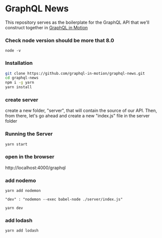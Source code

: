 # GraphQL News  
This repository serves as the boilerplate for the GraphQL API that we'll construct together in [GraphQL in Motion](https://livevideo.manning.com/course/32/graphql-in-motion)

### Check node version should be more that 8.0
```
node -v
```

### Installation
```sh
git clone https://github.com/graphql-in-motion/graphql-news.git
cd graphql-news
npm i -g yarn
yarn install
```  
### create server
create a new folder, "server", that will contain the source of our API. Then, from there, let's go ahead and create a new "index.js" file in the server folder


### Running the Server
```sh
yarn start
```
### open in the browser

http://localhost:4000/graphql

### add nodemo
```
yarn add nodemon
```
```
"dev" : "nodemon --exec babel-node ./server/index.js"
```
```
yarn dev
```

### add lodash
```
yarn add lodash
```